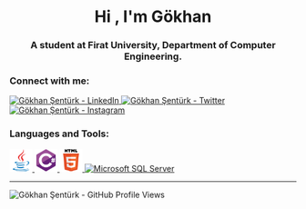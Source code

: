 <h1 style="text-align: center">Hi , I'm Gökhan</h1>
<h3 style="text-align: center">A student at Firat University, Department of Computer Engineering.</h3>

<h3 style="text-align: left">Connect with me:</h3>
<p>
  <a href="https://www.linkedin.com/in/g%C3%B6khan-%C5%9Fent%C3%BCrk-5779a425b/" target="_blank" rel="noopener noreferrer">
    <img src="https://raw.githubusercontent.com/rahuldkjain/github-profile-readme-generator/master/src/images/icons/Social/linked-in-alt.svg" alt="Gökhan Şentürk - LinkedIn" height="30" width="40" />
  </a>
  <a href="https://twitter.com/senturkgokhan5" target="_blank" rel="noopener noreferrer">
    <img src="https://raw.githubusercontent.com/rahuldkjain/github-profile-readme-generator/master/src/images/icons/Social/twitter.svg" alt="Gökhan Şentürk - Twitter" height="30" width="40" />
  </a>
  <a href="https://www.instagram.com/gokhan.sentrk/" target="_blank" rel="noopener noreferrer">
    <img src="https://raw.githubusercontent.com/rahuldkjain/github-profile-readme-generator/master/src/images/icons/Social/instagram.svg" alt="Gökhan Şentürk - Instagram" height="30" width="40" />
  </a>
</p>

<h3 style="text-align: left">Languages and Tools:</h3>
<p>
  <a href="https://www.java.com" target="_blank" rel="noreferrer">
    <img src="https://raw.githubusercontent.com/devicons/devicon/master/icons/java/java-original.svg" alt="Java" width="40" height="40" />
  </a>
  <a href="https://www.w3schools.com/cs/" target="_blank" rel="noreferrer">
    <img src="https://raw.githubusercontent.com/devicons/devicon/master/icons/csharp/csharp-original.svg" alt="C#" width="40" height="40" />
  </a>
  <a href="https://www.w3.org/html/" target="_blank" rel="noreferrer">
    <img src="https://raw.githubusercontent.com/devicons/devicon/master/icons/html5/html5-original-wordmark.svg" alt="HTML5" width="40" height="40" />
  </a>
  <a href="https://www.microsoft.com/en-us/sql-server" target="_blank" rel="noreferrer">
    <img src="https://www.svgrepo.com/show/303229/microsoft-sql-server-logo.svg" alt="Microsoft SQL Server" width="40" height="40" />
  </a>
</p>

<hr>

<p style="text-align: left">
  <img src="https://komarev.com/ghpvc/?username=gokhansenturk1&label=Profile%20views&color=0e75b6&style=flat" alt="Gökhan Şentürk - GitHub Profile Views" />
</p>
